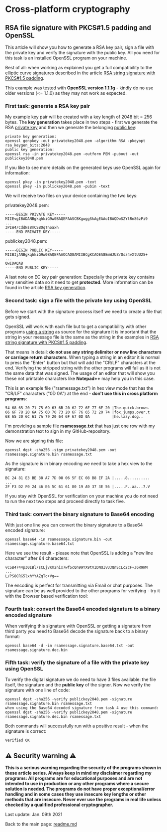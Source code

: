 # Cross-platform cryptography

## RSA file signature with PKCS#1.5 padding and OpenSSL

This article will show you how to generate a RSA key pair, sign a file with the private key and verify the signature with the public key. All you need for this task is an installed OpenSSL program on your machine.

Best of all: when working as explained you get a full compatibility to the elliptic curve signatures described in the article [RSA string signature with PKCS#1.5 padding](rsa_signature_string.md).

This example was tested with **OpenSSL version 1.1.1g** - kindly do no use older versions (<= 1.1.0) as they may not work as expected.

### First task: generate a RSA key pair

My example key pair will be created with a key length of 2048 bit = 256 bytes. 
The **key generation** takes place in two steps - first we generate the RSA <u>private key</u> and then we generate the belonging <u>public key</u>:

```plaintext
private key generation:
openssl genpkey -out privatekey2048.pem -algorithm RSA -pkeyopt rsa_keygen_bits:2048
public key generation:
openssl rsa -in privatekey2048.pem -outform PEM -pubout -out publickey2048.pem
```
If you like to see more details on the generated keys use OpenSSL again for information:

```plaintext
openssl pkey -in privatekey2048.pem -text
openssl pkey -in publickey2048.pem -pubin -text
```
We will receive two files on your device containing the two keys:

privatekey2048.pem:
```plaintext
-----BEGIN PRIVATE KEY-----
MIIEvgIBADANBgkqhkiG9w0BAQEFAASCBKgwggSkAgEAAoIBAQDwSZYlRn86zPi9
...
3PIW4/CddNs8mCSBOqTnoaxh
-----END PRIVATE KEY-----
```

publickey2048.pem:
```plaintext
-----BEGIN PUBLIC KEY-----
MIIBIjANBgkqhkiG9w0BAQEFAAOCAQ8AMIIBCgKCAQEA8EmWJUZ/Osz4vXtUU2S+
...
QwIDAQAB
-----END PUBLIC KEY-----
```

A last note on EC key pair generation: Especially the private key contains very sensitive data so it need to get **protected**. More information can be found in the article [RSA key generation](rsa_key_generation.md).

### Second task: sign a file with the private key using OpenSSL

Before we start with the signature process itself we need to create a file that gets signed. 

OpenSSL will work with each file but to get a compatibility with other programs <u>using a string</u> as source for the signature it is important that the string in your message file is the same as the string in the examples in [RSA string signature with PKCS#1.5 padding](rsa_signature_string.md). 

That means in detail: **do not use any string delimiter or new line characters or carriage return characters**. When typing a string in an editor it is normal to press the "Enter" button but that will add the "CR/LF" characters at the end. Verifying the stripped string with the other programs will fail as it is not the same data that was signed. The usage of an editor that will show you these not printable characters like **Notepad++** may help you in this case.

This is an example file ("rsamessage.txt") in hex view mode that has the "CR/LF" characters ("0D 0A") at the end - **don't use this in cross platform programs**:

```plaintext
54 68 65 20 71 75 69 63 6B 20 62 72 6F 77 6E 20 |The.quick.brown.  
66 6F 78 20 6A 75 6D 70 73 20 6F 76 65 72 20 74 |fox.jumps.over.t  
68 65 20 6C 61 7A 79 20 64 6F 67 0D 0A          |he.lazy.dog..
```

I'm providing a sample file **rsamessage.txt** that has just one row with my demonstration text to sign in my GitHub-repository.

Now we are signing this file:

```plaintext
openssl dgst -sha256 -sign privatekey2048.pem -out rsamessage.signature.bin rsamessage.txt
```
As the signature is in binary encoding we need to take a hex view to the signature:
```plaintext
BC 24 81 E3 BE 38 A7 7D 08 06 5F EC 08 B8 EF 2A |.....8..........  
...
2F F3 D2 F0 24 46 E6 5C 61 61 80 19 A9 37 3E 56 |.....F..aa...7.V 
```
If you stay with OpenSSL for verification on your machine you do not need to run the next two steps and proceed directly to task five.

### Third task: convert the binary signature to Base64 encoding

With just one line you can convert the binary signature to a Base64 encoded signature:

```plaintext
openssl base64 -in rsamessage.signature.bin -out rsamessage.signature.base64.txt
```
Here we see the result - please note that OpenSSL is adding a "new line character" after 64 characters:

```plaintext
vCSB4744p30IBl/sCLjvKm2nix7wfScQn99YX9tVIDNQIvU3QnSCLc2cF+J6R9WM
...
L/PS8CRG5lxhYYAZqTc+Vg==
```

The encoding is perfect for transmitting via Email or chat purposes. The signature can be as well provided to the other programs for verifying - try it with the Browser based verification tool: 

### Fourth task: convert the Base64 encoded signature to a binary encoded signature

When verifying this signature with OpenSSL or getting a signature from third party you need to Base64 decode the signature back to a binary format:

```plaintext
openssl base64 -d -in rsamessage.signature.base64.txt -out rsamessage.signature.dec.bin
```

### Fifth task: verify the signature of a file with the private key using OpenSSL

To verify the digital signature we do need to have 3 files available: the file itself, the signature and the **public key** of the signer. Now we verify the signature with one line of code:

```plaintext
openssl dgst -sha256 -verify publickey2048.pem -signature rsamessage.signature.bin rsamessage.txt
when using the Base64 decoded signature from task 4 use this command:
openssl dgst -sha256 -verify publickey2048.pem -signature rsamessage.signature.dec.bin rsamessage.txt
```
Both commands will successfully run with a positive result - when the signature is correct:
```plaintext
Verified OK
```


## :warning: Security warning :warning:

**This is a serious warning regarding the security of the programs shown in these article series.  Always keep in mind my disclaimer regarding my programs: All programs are for educational purposes and are not intended to use in production or any other programs where a  secure solution is needed. The programs do not have proper exceptional/error handling and in some cases they use insecure key lengths or other methods that are insecure. Never ever use the programs in real life unless checked by a qualified professional cryptographer.**

Last update: Jan. 09th 2021

Back to the main page: [readme.md](../readme.md)